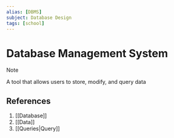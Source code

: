 ```yaml
---
alias: [DBMS]
subject: Database Design
tags: [school]
---
```

# Database Management System

>[!note]
> A tool that allows users to store, modify, and query data

## References
1. [[Database]]
2. [[Data]]
3. [[Queries|Query]]